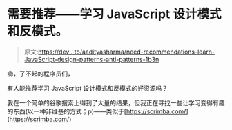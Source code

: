# 需要推荐——学习 JavaScript 设计模式和反模式。

> 原文:[https://dev . to/aadityasharma/need-recommendations-learn-JavaScript-design-patterns-anti-patterns-1b3n](https://dev.to/aadityasharma/need-recommendations-learn-javascript-design-patterns-anti-patterns-1b3n)

嗨，了不起的程序员们，

有人能推荐学习 JavaScript 设计模式和反模式的好资源吗？

我在一个简单的谷歌搜索上得到了大量的结果，但我正在寻找一些让学习变得有趣的东西(以一种非维基的方式；p)——类似于[https://scrimba.com/](https://scrimba.com/)